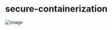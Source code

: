 # secure-containerization

![image](https://github.com/user-attachments/assets/8061033d-264f-439e-9cf5-a82ef2848f97)

